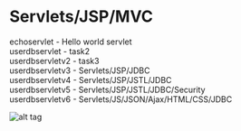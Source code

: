 ﻿# Servlets/JSP/MVC
 
 echoservlet - Hello world servlet <br />
 userdbservlet - task2 <br />
 userdbservletv2 - task3 <br />
 userdbservletv3 - Servlets/JSP/JDBC <br />
 userdbservletv4 - Servlets/JSP/JSTL/JDBC <br />
 userdbservletv5 - Servlets/JSP/JSTL/JDBC/Security <br />
 userdbservletv6 - Servlets/JS/JSON/Ajax/HTML/CSS/JDBC <br />

![alt tag](https://smartprogress.do/uploadImages/000914692.jpg)